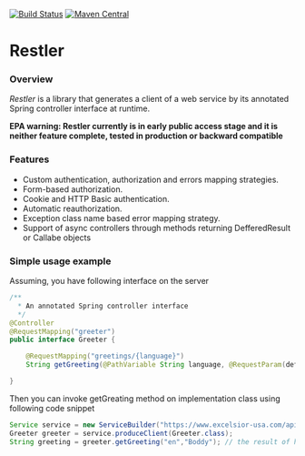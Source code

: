 [![Build Status](https://travis-ci.org/excelsior-oss/restler.svg?branch=master)](https://travis-ci.org/excelsior-oss/restler)
[![Maven Central](https://img.shields.io/maven-central/v/org.restler/restler-core.svg)](https://maven-badges.herokuapp.com/maven-central/org.restler/restler-core)

Restler
=======
 
### Overview
*Restler* is a library that generates a client of a web service by its annotated Spring controller interface at runtime.

**EPA warning: Restler currently is in early public access stage and it is neither feature complete, tested in production or backward compatible**

### Features
 * Custom authentication, authorization and errors mapping strategies.
 * Form-based authorization.
 * Cookie and HTTP Basic authentication.
 * Automatic reauthorization.
 * Exception class name based error mapping strategy.
 * Support of async controllers through methods returning DefferedResult or Callabe objects

### Simple usage example

Assuming, you have following interface on the server
```java
/** 
  * An annotated Spring controller interface
  */
@Controller
@RequestMapping("greeter")
public interface Greeter {

	@RequestMapping("greetings/{language}")	
	String getGreeting(@PathVariable String language, @RequestParam(defaultValue = "Anonimous") String name); 

}
```

Then you can invoke getGreating method on implementation class using following code snippet
```java
Service service = new ServiceBuilder("https://www.excelsior-usa.com/api").build();
Greeter greeter = service.produceClient(Greeter.class);
String greeting = greeter.getGreeting("en","Boddy"); // the result of https://www.excelsior-usa.com/api/greeter/greetings/en?name=Boddy call
```
